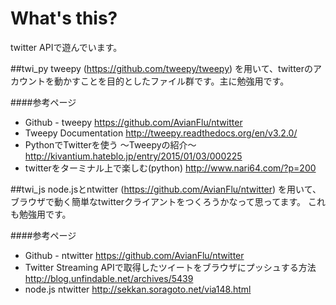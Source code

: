 # What's this?
twitter APIで遊んでいます。

##twi_py
tweepy (https://github.com/tweepy/tweepy) を用いて、twitterのアカウントを動かすことを目的としたファイル群です。主に勉強用です。

####参考ページ
* Github - tweepy https://github.com/AvianFlu/ntwitter
* Tweepy Documentation http://tweepy.readthedocs.org/en/v3.2.0/
* PythonでTwitterを使う 〜Tweepyの紹介〜 http://kivantium.hateblo.jp/entry/2015/01/03/000225
* twitterをターミナル上で楽しむ(python) http://www.nari64.com/?p=200

##twi_js
node.jsとntwitter (https://github.com/AvianFlu/ntwitter) を用いて、ブラウザで動く簡単なtwitterクライアントをつくろうかなって思ってます。 これも勉強用です。

####参考ページ
* Github - ntwitter https://github.com/AvianFlu/ntwitter
* Twitter Streaming APIで取得したツイートをブラウザにプッシュする方法 http://blog.unfindable.net/archives/5439
* node.js ntwitter http://sekkan.soragoto.net/via148.html
